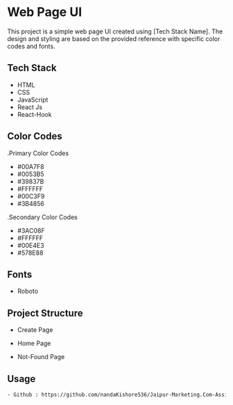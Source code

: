 # Web Page UI

This project is a simple web page UI created using [Tech Stack Name]. The design and styling are based on the provided reference with specific color codes and fonts.

## Tech Stack

- HTML
- CSS
- JavaScript
- React Js
- React-Hook

## Color Codes

.Primary Color Codes

- #00A7F8
- #0053B5
- #39837B
- #FFFFFF
- #00C3F9
- #3B4856

.Secondary Color Codes

- #3AC08F
- #FFFFFF
- #00E4E3
- #578E88

## Fonts

- Roboto

## Project Structure

- Create Page

- Home Page

- Not-Found Page

## Usage
  ```bash
 - Github : https://github.com/nandaKishore536/Jaipur-Marketing.Com-Assigment-
  ```
